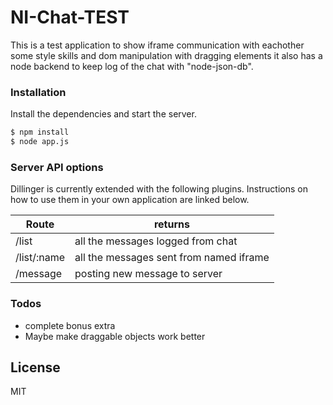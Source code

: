 # NI-Chat-TEST
This is a test application to show iframe communication with eachother
some style skills and dom manipulation with dragging elements
it also has a node backend to keep log of the chat with "node-json-db".

### Installation

Install the dependencies and start the server.

```sh
$ npm install 
$ node app.js
```

### Server API options

Dillinger is currently extended with the following plugins. Instructions on how to use them in your own application are linked below.

| Route | returns |
| ------ | ------ |
| /list | all the messages logged from chat |
| /list/:name | all the messages sent from named iframe |
| /message | posting new message to server |

### Todos

 - complete bonus extra
 - Maybe make draggable objects work better

License
----

MIT
